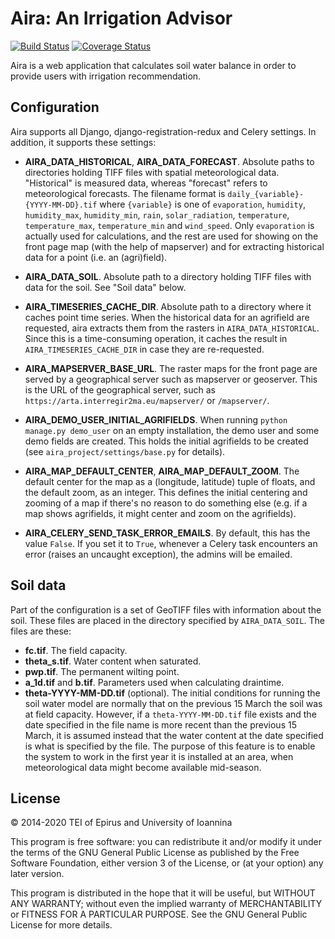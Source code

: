 # Aira: An Irrigation Advisor

[![Build Status][travis-button]][travis]
[![Coverage Status][codecov-button]][codecov]

[travis-button]: http://img.shields.io/travis/openmeteo/aira.svg
[travis]: https://travis-ci.com/github/openmeteo/aira
[codecov-button]: https://codecov.io/gh/openmeteo/aira/branch/master/graph/badge.svg
[codecov]: https://codecov.io/gh/openmeteo/aira

Aira is a web application that calculates soil water balance in order
to provide users with irrigation recommendation.

## Configuration

Aira supports all Django, django-registration-redux and Celery settings.
In addition, it supports these settings:

- **AIRA_DATA_HISTORICAL**, **AIRA_DATA_FORECAST**. Absolute paths to
  directories holding TIFF files with spatial meteorological data.
  "Historical" is measured data, whereas "forecast" refers to
  meteorological forecasts. The filename format is
  `daily_{variable}-{YYYY-MM-DD}.tif` where `{variable}` is one of
  `evaporation`, `humidity`, `humidity_max`, `humidity_min`, `rain`,
  `solar_radiation`, `temperature`, `temperature_max`, `temperature_min` and
  `wind_speed`. Only `evaporation` is actually used for calculations,
  and the rest are used for showing on the front page map (with the help
  of mapserver) and for extracting historical data for a point (i.e. an
  (agri)field).

- **AIRA_DATA_SOIL**. Absolute path to a directory holding TIFF files
  with data for the soil. See "Soil data" below.

- **AIRA_TIMESERIES_CACHE_DIR**. Absolute path to a directory where it
  caches point time series. When the historical data for an agrifield
  are requested, aira extracts them from the rasters in
  `AIRA_DATA_HISTORICAL`. Since this is a time-consuming operation, it
  caches the result in `AIRA_TIMESERIES_CACHE_DIR` in case they are
  re-requested.

- **AIRA_MAPSERVER_BASE_URL**. The raster maps for the front page are
  served by a geographical server such as mapserver or geoserver. This
  is the URL of the geographical server, such as
  `https://arta.interregir2ma.eu/mapserver/` or `/mapserver/`.

- **AIRA_DEMO_USER_INITIAL_AGRIFIELDS**. When running `python manage.py
  demo_user` on an empty installation, the demo user and some demo
  fields are created. This holds the initial agrifields to be created
  (see `aira_project/settings/base.py` for details).

- **AIRA_MAP_DEFAULT_CENTER**, **AIRA_MAP_DEFAULT_ZOOM**. The default
  center for the map as a (longitude, latitude) tuple of floats, and the
  default zoom, as an integer. This defines the initial centering and
  zooming of a map if there's no reason to do something else (e.g. if a
  map shows agrifields, it might center and zoom on the agrifields).

- **AIRA_CELERY_SEND_TASK_ERROR_EMAILS**. By default, this has the value
  `False`. If you set it to `True`, whenever a Celery task encounters an
  error (raises an uncaught exception), the admins will be emailed.

## Soil data

Part of the configuration is a set of GeoTIFF files with information
about the soil. These files are placed in the directory specified by
`AIRA_DATA_SOIL`. The files are these:

- **fc.tif**. The field capacity.
- **theta_s.tif**. Water content when saturated.
- **pwp.tif**. The permanent wilting point.
- **a_1d.tif** and **b.tif**. Parameters used when calculating
  draintime.
- **theta-YYYY-MM-DD.tif** (optional). The initial conditions for
  running the soil water model are normally that on the previous 15
  March the soil was at field capacity. However, if a
  `theta-YYYY-MM-DD.tif` file exists and the date specified in the file
  name is more recent than the previous 15 March, it is assumed instead
  that the water content at the date specified is what is specified by
  the file. The purpose of this feature is to enable the system to work
  in the first year it is installed at an area, when meteorological data
  might become available mid-season.

## License

© 2014-2020 TEI of Epirus and University of Ioannina

This program is free software: you can redistribute it and/or modify
it under the terms of the GNU General Public License as published by
the Free Software Foundation, either version 3 of the License, or (at
your option) any later version.

This program is distributed in the hope that it will be useful, but
WITHOUT ANY WARRANTY; without even the implied warranty of
MERCHANTABILITY or FITNESS FOR A PARTICULAR PURPOSE.  See the GNU
General Public License for more details.
